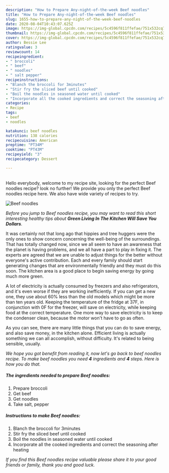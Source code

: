 ```yaml
---
description: "How to Prepare Any-night-of-the-week Beef noodles"
title: "How to Prepare Any-night-of-the-week Beef noodles"
slug: 1655-how-to-prepare-any-night-of-the-week-beef-noodles
date: 2020-08-04T10:43:07.625Z
image: https://img-global.cpcdn.com/recipes/5c4596f811ffefae/751x532cq70/beef-noodles-recipe-main-photo.jpg
thumbnail: https://img-global.cpcdn.com/recipes/5c4596f811ffefae/751x532cq70/beef-noodles-recipe-main-photo.jpg
cover: https://img-global.cpcdn.com/recipes/5c4596f811ffefae/751x532cq70/beef-noodles-recipe-main-photo.jpg
author: Bessie Lee
ratingvalue: 3
reviewcount: 14
recipeingredient:
- " broccoli"
- " beef"
- " noodles"
- " salt pepper"
recipeinstructions:
- "Blanch the broccoli for 3minutes"
- "Stir fry the sliced beef until cooked"
- "Boil the noodles in seasoned water until cooked"
- "Incorporate all the cooked ingredients and correct the seasoning after heating"
categories:
- Recipe
tags:
- beef
- noodles

katakunci: beef noodles 
nutrition: 138 calories
recipecuisine: American
preptime: "PT34M"
cooktime: "PT43M"
recipeyield: "3"
recipecategory: Dessert

---
```

<br>
Hello everybody, welcome to my recipe site, looking for the perfect Beef noodles recipe? look no further! We provide you only the perfect Beef noodles recipe here. We also have wide variety of recipes to try.
<br>


![Beef noodles](https://img-global.cpcdn.com/recipes/5c4596f811ffefae/751x532cq70/beef-noodles-recipe-main-photo.jpg)

<i>Before you jump to Beef noodles recipe, you may want to read this short interesting healthy tips about 
<strong>Green Living In The Kitchen Will Save You Dollars</strong>.</i>
</br>

It was certainly not that long ago that hippies and tree huggers were the only ones to show concern concerning the well-being of the surroundings. That has totally changed now, since we all seem to have an awareness that the planet is having problems, and we all have a part to play in fixing it. The experts are agreed that we are unable to adjust things for the better without everyone's active contribution. Each and every family should start generating changes that are environmentally friendly and they must do this soon. The kitchen area is a good place to begin saving energy by going much more green.

A lot of electricity is actually consumed by freezers and also refrigerators, and it's even worse if they are working inefficiently. If you can get a new one, they use about 60% less than the old models which might be more than ten years old. Keeping the temperature of the fridge at 37F, in conjunction with 0F for the freezer, will save on electricity, while keeping food at the correct temperature. One more way to save electricity is to keep the condenser clean, because the motor won't have to go as often.

As you can see, there are many little things that you can do to save energy, and also save money, in the kitchen alone. Efficient living is actually something we can all accomplish, without difficulty. It's related to being sensible, usually.


<i>We hope you got benefit from reading it, now let's go back to beef noodles recipe. To make beef noodles you need <strong>4</strong> ingredients and <strong>4</strong> steps. Here is how you do that.
</i>

##### The ingredients needed to prepare Beef noodles:

1. Prepare  broccoli
1. Get  beef
1. Get  noodles
1. Take  salt, pepper


##### Instructions to make Beef noodles:

1. Blanch the broccoli for 3minutes
1. Stir fry the sliced beef until cooked
1. Boil the noodles in seasoned water until cooked
1. Incorporate all the cooked ingredients and correct the seasoning after heating


<i>If you find this Beef noodles recipe valuable please share it to your good friends or family, thank you and good luck.</i>
